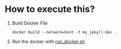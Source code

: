 # How to execute this?

1. Build Docker File
    ```
    docker build --network=host -t my_jekyll:dev .
    ```
2. Run the docker with [run_docker.sh](run_docker.sh)